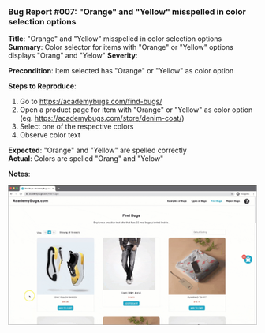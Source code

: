 ### Bug Report #007: "Orange" and "Yellow" misspelled in color selection options

**Title**: "Orange" and "Yellow" misspelled in color selection options
**Summary**: Color selector for items with "Orange" or "Yellow" options displays "Orang" and "Yelow"
**Severity**: 

**Precondition**: Item selected has "Orange" or "Yellow" as color option

**Steps to Reproduce**:  
1. Go to https://academybugs.com/find-bugs/
2. Open a product page for item with "Orange" or "Yellow" as color option (eg. https://academybugs.com/store/denim-coat/)
3. Select one of the respective colors
4. Observe color text

**Expected**: "Orange" and "Yellow" are spelled correctly  
**Actual**: Colors are spelled "Orang" and "Yelow"

**Notes**: 

![Orange and Yellow misspelled](007-product-color-misspelled.gif)